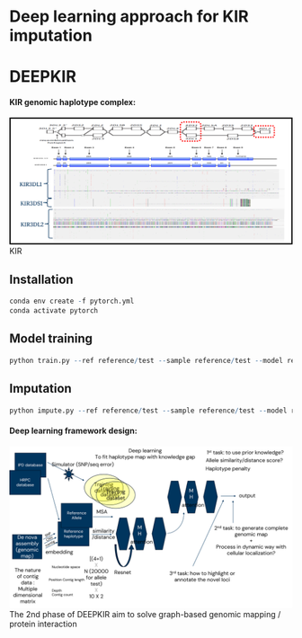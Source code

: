 # Deep learning approach for KIR imputation

# DEEPKIR
#### KIR genomic haplotype complex:
![DEEPKIR_benchmarking](https://github.com/tzhang-nmdp/DEEPKIR/blob/main/fig/KIR_summary.png)
KIR

## Installation
``` r
conda env create -f pytorch.yml
conda activate pytorch
```
## Model training
``` r
python train.py --ref reference/test --sample reference/test --model reference/test --kir reference/test --model-dir reference/model
```
## Imputation
``` r
python impute.py --ref reference/test --sample reference/test --model reference/test --kir reference/test --model-dir reference/model
```

#### Deep learning framework design:
![DEEPKIR_benchmarking](https://github.com/tzhang-nmdp/DEEPKIR/blob/main/fig/DEEPKIR_2nd_phase_design.png)
The 2nd phase of DEEPKIR aim to solve graph-based genomic mapping / protein interaction

